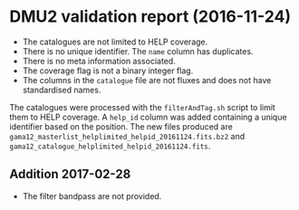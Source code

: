 # DMU2 validation report (2016-11-24)

- The catalogues are not limited to HELP coverage.
- There is no unique identifier. The `name` column has duplicates.
- There is no meta information associated.
- The coverage flag is not a binary integer flag.
- The columns in the `catalogue` file are not fluxes and does not have
  standardised names.

The catalogues were processed with the `filterAndTag.sh` script to limit them to
HELP coverage. A `help_id` column was added containing a unique identifier based
on the position. The new files produced are
`gama12_masterlist_helplimited_helpid_20161124.fits.bz2` and
`gama12_catalogue_helplimited_helpid_20161124.fits`.

## Addition 2017-02-28

- The filter bandpass are not provided.
